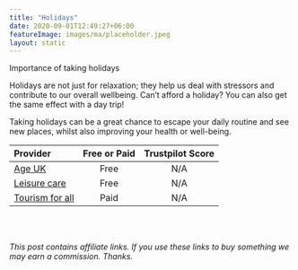 ```yaml
---
title: "Holidays"
date: 2020-09-01T12:49:27+06:00
featureImage: images/ma/placeholder.jpeg
layout: static
---
```


Importance of taking holidays

Holidays are not just for relaxation; they help us deal with stressors and contribute to our overall wellbeing. Can’t afford a holiday? You can also get the same effect with a day trip!

Taking holidays can be a great chance to escape your daily routine and see new places, whilst also improving your health or well-being.

| Provider      | Free or Paid  |  Trustpilot Score  |
| :-----------          | :--------------:      |  :--------------:         |
| [Age UK](https://www.ageuk.org.uk/information-advice/travel-hobbies/accessible-holidays/free-days-out-around-the-uk/) | Free | N/A
| [Leisure care](https://www.leisurecare.com/resources/benefits-senior-travel/) | Free | N/A
| [Tourism for all](https://www.tourismforall.co.uk/) | Paid | N/A
  

<br/><br/>

*This post contains affiliate links. If you use these links to buy something we may
earn a commission. Thanks.*







